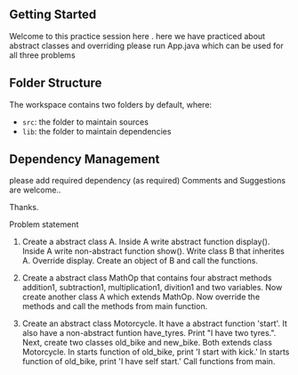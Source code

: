 ## Getting Started

Welcome to this practice session here . here we have practiced about abstract classes and overriding  please run App.java which can be used for all three problems

## Folder Structure

The workspace contains two folders by default, where:

- `src`: the folder to maintain sources
- `lib`: the folder to maintain dependencies

## Dependency Management

please add required dependency (as required)
Comments and Suggestions are welcome..

Thanks.

Problem statement

1. Create a abstract class A.
Inside A write abstract function display().
Inside A write non-abstract function show().
Write class B that inherites A.
Override display.
Create an object of B and call the functions.


2. Create a abstract class MathOp that contains four abstract methods
 addition1, subtraction1, multiplication1, divition1 and two variables.
Now create another class A which extends MathOp.
 Now override the methods and call the methods from main function.




3. Create an abstract class Motorcycle. It have a abstract function 'start'. 
It also have a non-abstract funtion have_tyres. Print "I have two tyres.".
 Next, create two classes old_bike and new_bike. Both extends class Motorcycle.
 In starts function of old_bike, print 'I start with kick.'
 In starts function of old_bike, print 'I have self start.'
 Call functions from main.
